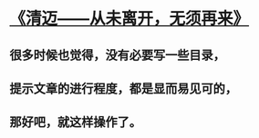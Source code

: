 # [《清迈——从未离开，无须再来》](https://github.com/raffello/raffello.github.io)

## 很多时候也觉得，没有必要写一些目录，

## 提示文章的进行程度，都是显而易见可的，

## 那好吧，就这样操作了。
